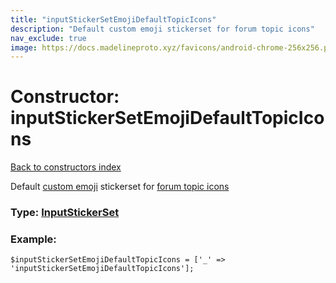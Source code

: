 ```yaml
---
title: "inputStickerSetEmojiDefaultTopicIcons"
description: "Default custom emoji stickerset for forum topic icons"
nav_exclude: true
image: https://docs.madelineproto.xyz/favicons/android-chrome-256x256.png
---
```

# Constructor: inputStickerSetEmojiDefaultTopicIcons  
[Back to constructors index](/API_docs/constructors/index.html)



Default [custom emoji](https://core.telegram.org/api/custom-emoji) stickerset for [forum topic icons](https://core.telegram.org/api/forum#forum-topics)




### Type: [InputStickerSet](/API_docs/types/InputStickerSet.html)


### Example:

```
$inputStickerSetEmojiDefaultTopicIcons = ['_' => 'inputStickerSetEmojiDefaultTopicIcons'];
```  
